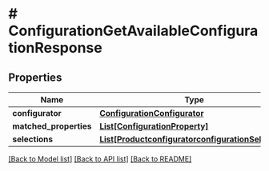 # # ConfigurationGetAvailableConfigurationResponse


## Properties 


Name | Type | Description | Notes
------------ | ------------- | ------------- | -------------
**configurator**| [**ConfigurationConfigurator**](ConfigurationConfigurator.md) |   | [optional]
**matched_properties**| [**List[ConfigurationProperty]**](ConfigurationProperty.md) |   | [optional]
**selections**| [**List[ProductconfiguratorconfigurationSelection]**](ProductconfiguratorconfigurationSelection.md) |   | [optional]


[[Back to Model list]](../../README.md#models) [[Back to API list]](../../README.md#endpoints) [[Back to README]](../../README.md)

